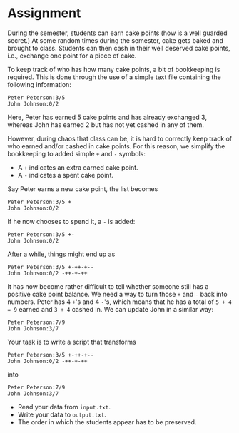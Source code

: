 # Assignment

During the semester, students can earn cake points (how is a well guarded secret.)
At some random times during the semester, cake gets baked and brought to class.
Students can then cash in their well deserved cake points, i.e., exchange one point
for a piece of cake.

To keep track of who has how many cake points, a bit of bookkeeping is required.
This is done through the use of a simple text file containing the following information:

```text
Peter Peterson:3/5
John Johnson:0/2
```

Here, Peter has earned 5 cake points and has already exchanged 3, whereas
John has earned 2 but has not yet cashed in any of them.

However, during chaos that class can be, it is hard to correctly keep track
of who earned and/or cashed in cake points. For this reason, we
simplify the bookkeeping to added simple `+` and `-` symbols:

* A `+` indicates an extra earned cake point.
* A `-` indicates a spent cake point.

Say Peter earns a new cake point, the list becomes

```text
Peter Peterson:3/5 +
John Johnson:0/2
```

If he now chooses to spend it, a `-` is added:

```text
Peter Peterson:3/5 +-
John Johnson:0/2
```

After a while, things might end up as

```text
Peter Peterson:3/5 +-++-+--
John Johnson:0/2 -++-+-++
```

It has now become rather difficult to tell whether someone
still has a positive cake point balance. We need a way
to turn those `+` and `-` back into numbers.
Peter has 4 `+`'s and 4 `-`'s, which means
that he has a total of `5 + 4 = 9` earned
and `3 + 4` cashed in. We can update John in a similar way:

```text
Peter Peterson:7/9
John Johnson:3/7
```

Your task is to write a script that transforms

```text
Peter Peterson:3/5 +-++-+--
John Johnson:0/2 -++-+-++
```

into

```text
Peter Peterson:7/9
John Johnson:3/7
```

* Read your data from `input.txt`.
* Write your data to `output.txt`.
* The order in which the students appear has to be preserved.
